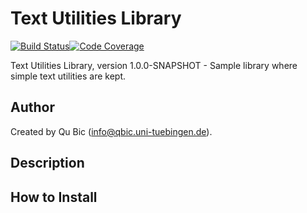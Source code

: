 # Text Utilities Library

[![Build Status](https://travis-ci.com/qbicsoftware/text-utils-lib.svg?branch=development)](https://travis-ci.com/qbicsoftware/text-utils-lib)[![Code Coverage]( https://codecov.io/gh/qbicsoftware/text-utils-lib/branch/development/graph/badge.svg)](https://codecov.io/gh/qbicsoftware/text-utils-lib)

Text Utilities Library, version 1.0.0-SNAPSHOT - Sample library where simple text utilities are kept.

## Author

Created by Qu Bic (info@qbic.uni-tuebingen.de).

## Description

## How to Install
